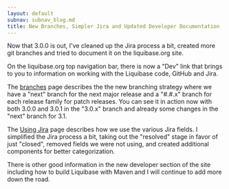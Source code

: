 ```yaml
---
layout: default
subnav: subnav_blog.md
title: New Branches, Simpler Jira and Updated Developer Documentation
---
```



Now that 3.0.0 is out, I've cleaned up the Jira process a bit, created more git branches and tried to document it on the liquibase.org site.


On the liquibase.org top navigation bar, there is now a "Dev" link that brings to you to information on working with the Liquibase code, GitHub and Jira.


The <a href="http://www.liquibase.org/development/branches.html">branches</a> page  describes the the new branching strategy where we have a "next" branch for the next major release and a "#.#.x" branch for each release family for patch releases. You can see it in action now with both 3.0.0 and 3.0.1 in the "3.0.x" branch and already some changes in the "next" branch for 3.1.


The <a href="http://www.liquibase.org/development/jira.html">Using Jira</a> page describes how we use the various Jira fields. I simplified the Jira process a bit, taking out the "resolved" stage in favor of just "closed", removed fields we were not using, and created additional components for better categorization.


There is other good information in the new developer section of the site including how to build Liquibase with Maven and I will continue to add more down the road.
